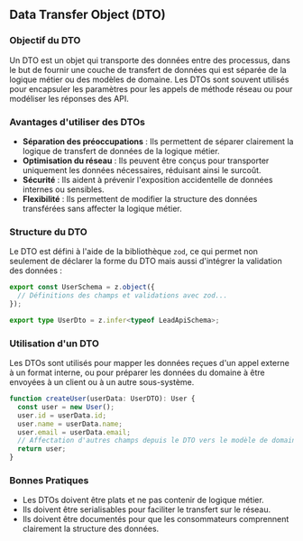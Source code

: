 ## Data Transfer Object (DTO)

### Objectif du DTO

Un DTO est un objet qui transporte des données entre des processus, dans le but de fournir une couche de transfert de données qui est séparée de la logique métier ou des modèles de domaine. Les DTOs sont souvent utilisés pour encapsuler les paramètres pour les appels de méthode réseau ou pour modéliser les réponses des API.

### Avantages d'utiliser des DTOs

-   **Séparation des préoccupations** : Ils permettent de séparer clairement la logique de transfert de données de la logique métier.
-   **Optimisation du réseau** : Ils peuvent être conçus pour transporter uniquement les données nécessaires, réduisant ainsi le surcoût.
-   **Sécurité** : Ils aident à prévenir l'exposition accidentelle de données internes ou sensibles.
-   **Flexibilité** : Ils permettent de modifier la structure des données transférées sans affecter la logique métier.


### Structure du DTO

Le DTO est défini à l'aide de la bibliothèque `zod`, ce qui permet non seulement de déclarer la forme du DTO mais aussi d'intégrer la validation des données :
```ts
export const UserSchema = z.object({
  // Définitions des champs et validations avec zod...
});

export type UserDto = z.infer<typeof LeadApiSchema>;
```

### Utilisation d'un DTO

Les DTOs sont utilisés pour mapper les données reçues d'un appel externe à un format interne, ou pour préparer les données du domaine à être envoyées à un client ou à un autre sous-système.
```ts
function createUser(userData: UserDTO): User {
  const user = new User();
  user.id = userData.id;
  user.name = userData.name;
  user.email = userData.email;
  // Affectation d'autres champs depuis le DTO vers le modèle de domaine
  return user;
}
```

### Bonnes Pratiques

-   Les DTOs doivent être plats et ne pas contenir de logique métier.
-   Ils doivent être serialisables pour faciliter le transfert sur le réseau.
-   Ils doivent être documentés pour que les consommateurs comprennent clairement la structure des données.